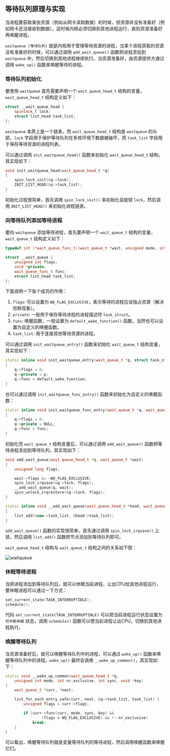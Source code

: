 ## 等待队列原理与实现

当进程要获取某些资源（例如从网卡读取数据）的时候，但资源并没有准备好（例如网卡还没接收到数据），这时候内核必须切换到其他进程运行，直到资源准备好再唤醒进程。

`waitqueue (等待队列)` 就是内核用于管理等待资源的进程，当某个进程获取的资源没有准备好的时候，可以通过调用 `add_wait_queue()` 函数把进程添加到 `waitqueue` 中，然后切换到其他进程继续执行。当资源准备好，由资源提供方通过调用 `wake_up()` 函数来唤醒等待的进程。

### 等待队列初始化

要使用 `waitqueue` 首先需要声明一个 `wait_queue_head_t` 结构的变量，`wait_queue_head_t` 结构定义如下：
```cpp
struct __wait_queue_head {
    spinlock_t lock;
    struct list_head task_list;
};
```
`waitqueue` 本质上是一个链表，而 `wait_queue_head_t` 结构是 `waitqueue` 的头部，`lock` 字段用于保护等待队列在多核环境下数据被破坏，而 `task_list` 字段用于保存等待资源的进程列表。

可以通过调用 `init_waitqueue_head()` 函数来初始化 `wait_queue_head_t` 结构，其实现如下：
```cpp
void init_waitqueue_head(wait_queue_head_t *q)
{
    spin_lock_init(&q->lock);
    INIT_LIST_HEAD(&q->task_list);
}
```
初始化过程很简单，首先调用 `spin_lock_init()` 来初始化自旋锁 `lock`，然后调用 `INIT_LIST_HEAD()` 来初始化进程链表。

### 向等待队列添加等待进程

要向 `waitqueue` 添加等待进程，首先要声明一个 `wait_queue_t` 结构的变量，`wait_queue_t` 结构定义如下：
```cpp
typedef int (*wait_queue_func_t)(wait_queue_t *wait, unsigned mode, int sync, void *key);

struct __wait_queue {
    unsigned int flags;
    void *private;
    wait_queue_func_t func;
    struct list_head task_list;
};
```
下面说明一下各个成员的作用：
1. `flags`: 可以设置为 `WQ_FLAG_EXCLUSIVE`，表示等待的进程应该独占资源（解决惊群现象）。
2. `private`: 一般用于保存等待进程的进程描述符 `task_struct`。
3. `func`: 唤醒函数，一般设置为 `default_wake_function()` 函数，当然也可以设置为自定义的唤醒函数。
4. `task_list`: 用于连接其他等待资源的进程。

可以通过调用 `init_waitqueue_entry()` 函数来初始化 `wait_queue_t` 结构变量，其实现如下：
```cpp
static inline void init_waitqueue_entry(wait_queue_t *q, struct task_struct *p)
{
    q->flags = 0;
    q->private = p;
    q->func = default_wake_function;
}
```

也可以通过调用 `init_waitqueue_func_entry()` 函数来初始化为自定义的唤醒函数：
```cpp
static inline void init_waitqueue_func_entry(wait_queue_t *q, wait_queue_func_t func)
{
    q->flags = 0;
    q->private = NULL;
    q->func = func;
}
```

初始化完 `wait_queue_t` 结构变量后，可以通过调用 `add_wait_queue()` 函数把等待进程添加到等待队列，其实现如下：
```cpp
void add_wait_queue(wait_queue_head_t *q, wait_queue_t *wait)
{
    unsigned long flags;

    wait->flags &= ~WQ_FLAG_EXCLUSIVE;
    spin_lock_irqsave(&q->lock, flags);
    __add_wait_queue(q, wait);
    spin_unlock_irqrestore(&q->lock, flags);
}

static inline void __add_wait_queue(wait_queue_head_t *head, wait_queue_t *new)
{
    list_add(&new->task_list, &head->task_list);
}
```
`add_wait_queue()` 函数的实现很简单，首先通过调用 `spin_lock_irqsave()` 上锁，然后调用 `list_add()` 函数把节点添加到等待队列即可。

`wait_queue_head_t` 结构与 `wait_queue_t` 结构之间的关系如下图：

![waitqueue](https://raw.githubusercontent.com/liexusong/linux-source-code-analyze/master/images/waitqueue.jpg)

### 休眠等待进程

当把进程添加到等待队列后，就可以休眠当前进程，让出CPU给其他进程运行，要休眠进程可以通过一下方式：
```cpp
set_current_state(TASK_INTERRUPTIBLE);
schedule();
```
代码 `set_current_state(TASK_INTERRUPTIBLE)` 可以把当前进程运行状态设置为 `可中断休眠` 状态，调用 `schedule()` 函数可以使当前进程让出CPU，切换到其他进程执行。

### 唤醒等待队列

当资源准备好后，就可以唤醒等待队列中的进程，可以通过 `wake_up()` 函数来唤醒等待队列中的进程。`wake_up()` 最终会调用 `__wake_up_common()`，其实现如下：
```cpp
static void __wake_up_common(wait_queue_head_t *q, 
    unsigned int mode, int nr_exclusive, int sync, void *key)
{
    wait_queue_t *curr, *next;

    list_for_each_entry_safe(curr, next, &q->task_list, task_list) {
        unsigned flags = curr->flags;

        if (curr->func(curr, mode, sync, key) &&
                (flags & WQ_FLAG_EXCLUSIVE) && !--nr_exclusive)
            break;
    }
}
```
可以看出，唤醒等待队列就是变量等待队列的等待进程，然后调用唤醒函数来唤醒它们。
